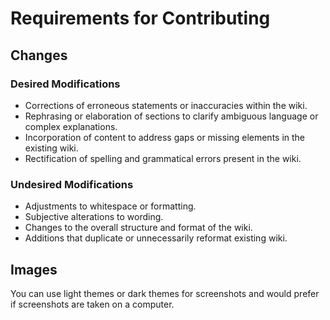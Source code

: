 # Requirements for Contributing

## Changes

### Desired Modifications

- Corrections of erroneous statements or inaccuracies within the wiki.
- Rephrasing or elaboration of sections to clarify ambiguous language or complex explanations.
- Incorporation of content to address gaps or missing elements in the existing wiki.
- Rectification of spelling and grammatical errors present in the wiki.

### Undesired Modifications

- Adjustments to whitespace or formatting.
- Subjective alterations to wording.
- Changes to the overall structure and format of the wiki.
- Additions that duplicate or unnecessarily reformat existing wiki.

## Images

You can use light themes or dark themes for screenshots and would prefer if screenshots are taken on a computer.
